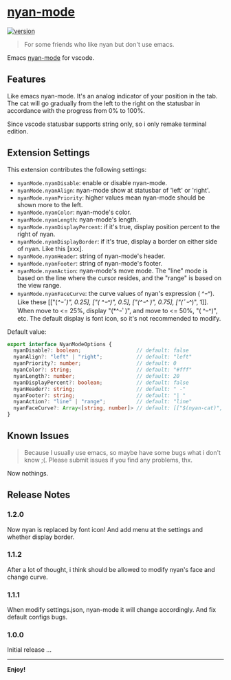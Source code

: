 # [nyan-mode](https://github.com/zakudriver/nyan-mode-vscode)

<a href="https://github.com/zakudriver/nyan-mode-vscode">
  <img alt="version" src="https://vsmarketplacebadge.apphb.com/version-short/zakudriver.nyan-mode.svg" />
</a>

>For some friends who like nyan but don't use emacs.

Emacs [nyan-mode](https://github.com/TeMPOraL/nyan-mode) for vscode.

## Features

Like emacs nyan-mode. It's an analog indicator of your position in the tab. The cat will go gradually from the left to the right on the statusbar in accordance with the progress from 0% to 100%.

Since vscode statusbar supports string only, so i only remake terminal edition.

## Extension Settings

This extension contributes the following settings:

* `nyanMode.nyanDisable`: enable or disable nyan-mode.
* `nyanMode.nyanAlign`: nyan-mode show at statusbar of 'left' or 'right'.
* `nyanMode.nyanPriority`: higher values mean nyan-mode should be shown more to the left.
* `nyanMode.nyanColor`: nyan-mode's color.
* `nyanMode.nyanLength`: nyan-mode's length.
* `nyanMode.nyanDisplayPercent`: if it's true, display position percent to the right of nyan.
* `nyanMode.nyanDisplayBorder`: if it's true, display a border on either side of nyan. Like this [xxx].
* `nyanMode.nyanHeader`: string of nyan-mode's header.
* `nyanMode.nyanFooter`: string of nyan-mode's footer.
* `nyanMode.nyanAction`: nyan-mode's move mode. The "line" mode is based on the line where the cursor resides, and the "range" is based on the view range.
* `nyanMode.nyanFaceCurve`: the curve values of nyan's expression ( ^ｰ^). 
Like these [["(*^ｰﾟ)", 0.25], ["( ^ｰ^)", 0.5], ["(^ｰ^ )", 0.75], ["(ﾟｰ^*)", 1]]. When move to <= 25%, display "(*^ｰﾟ)", and move to <= 50%, "( ^ｰ^)", etc. The default display is font icon, so it's not recommended to modify.


Default value:
```typescript
export interface NyanModeOptions {
  nyanDisable?: boolean;                  // default: false
  nyanAlign?: "left" | "right";           // default: "left"
  nyanPriority?: number;                  // default: 0
  nyanColor?: string;                     // default: "#fff"
  nyanLength?: number;                    // default: 20
  nyanDisplayPercent?: boolean;           // default: false
  nyanHeader?: string;                    // default: " -"
  nyanFooter?: string;                    // default: "| "
  nyanAction?: "line" | "range";          // default: "line"
  nyanFaceCurve?: Array<[string, number]> // default: [["$(nyan-cat)", 1]]
}
```

## Known Issues

>Because I usually use emacs, so maybe have some bugs what i don't know ;(. Please submit issues if you find any problems, thx.

Now nothings.

## Release Notes

### 1.2.0

Now nyan is replaced by font icon! And add menu at the settings and whether display border.

### 1.1.2

After a lot of thought, i think should be allowed to modify nyan's face and change curve.

### 1.1.1

When modify settings.json, nyan-mode it will change accordingly.
And fix default configs bugs.

### 1.0.0

Initial release ...

---

**Enjoy!**
